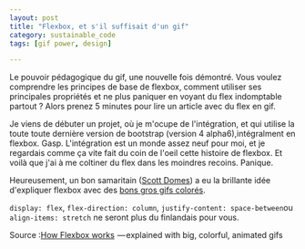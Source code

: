```yaml
---
layout: post
title: "Flexbox, et s'il suffisait d'un gif"
category: sustainable_code
tags: [gif power, design]

---
```

Le pouvoir pédagogique du gif, une nouvelle fois démontré. Vous voulez comprendre les principes de base de flexbox, comment utiliser ses principales propriétés et ne plus paniquer en voyant du flex indomptable partout ? Alors prenez 5 minutes pour lire un article avec du flex en gif.


<!--more-->

Je viens de débuter un projet, où je m'ocupe de l'intégration, et qui utilise la toute toute dernière version de bootstrap (version 4 alpha6),intégralment en flexbox. Gasp. L'intégration est un monde assez neuf pour moi, et je regardais comme ça vite fait du coin de l'oeil cette histoire de flexbox. Et voilà que j'ai à me coltiner du flex dans les moindres recoins. Panique.

Heureusement, un bon samaritain ([Scott Domes](https://medium.freecodecamp.com/@scottdomes)) a eu la brillante idée d'expliquer flexbox avec des [bons gros gifs colorés][source].

`display: flex`, `flex-direction: column`, `justify-content: space-between`ou `align-items: stretch` ne seront plus du finlandais pour vous.


Source :[How Flexbox works][source]  — explained with big, colorful, animated gifs

[source]: https://medium.freecodecamp.com/an-animated-guide-to-flexbox-d280cf6afc35#.xgb6n3tmc
